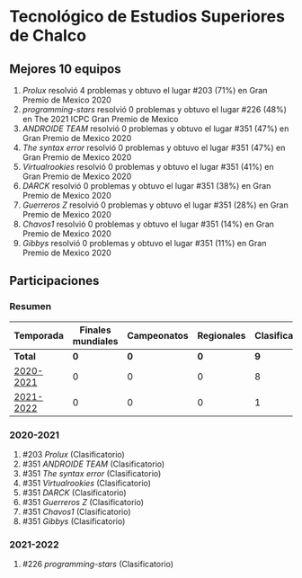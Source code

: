 ---
---

# Tecnológico de Estudios Superiores de Chalco

## Mejores 10 equipos

1. _Prolux_ resolvió 4 problemas y obtuvo el lugar #203 (71%) en Gran Premio de Mexico 2020
1. _programming-stars_ resolvió 0 problemas y obtuvo el lugar #226 (48%) en The 2021 ICPC Gran Premio de Mexico
1. _ANDROIDE TEAM_ resolvió 0 problemas y obtuvo el lugar #351 (47%) en Gran Premio de Mexico 2020
1. _The syntax error_ resolvió 0 problemas y obtuvo el lugar #351 (47%) en Gran Premio de Mexico 2020
1. _Virtualrookies_ resolvió 0 problemas y obtuvo el lugar #351 (41%) en Gran Premio de Mexico 2020
1. _DARCK_ resolvió 0 problemas y obtuvo el lugar #351 (38%) en Gran Premio de Mexico 2020
1. _Guerreros Z_ resolvió 0 problemas y obtuvo el lugar #351 (28%) en Gran Premio de Mexico 2020
1. _Chavos1_ resolvió 0 problemas y obtuvo el lugar #351 (14%) en Gran Premio de Mexico 2020
1. _Gibbys_ resolvió 0 problemas y obtuvo el lugar #351 (11%) en Gran Premio de Mexico 2020

## Participaciones

### Resumen

| Temporada | Finales mundiales | Campeonatos | Regionales | Clasificatorios | Equipos |
| --- | --- | --- | --- | --- | --- |
| **Total** | **0** | **0** | **0** | **9** | **9** |
| [2020-2021](#2020-2021) | 0 | 0 | 0 | 8 | 8 |
| [2021-2022](#2021-2022) | 0 | 0 | 0 | 1 | 1 |

### 2020-2021

1. #203 _Prolux_ (Clasificatorio)
1. #351 _ANDROIDE TEAM_ (Clasificatorio)
1. #351 _The syntax error_ (Clasificatorio)
1. #351 _Virtualrookies_ (Clasificatorio)
1. #351 _DARCK_ (Clasificatorio)
1. #351 _Guerreros Z_ (Clasificatorio)
1. #351 _Chavos1_ (Clasificatorio)
1. #351 _Gibbys_ (Clasificatorio)

### 2021-2022

1. #226 _programming-stars_ (Clasificatorio)



